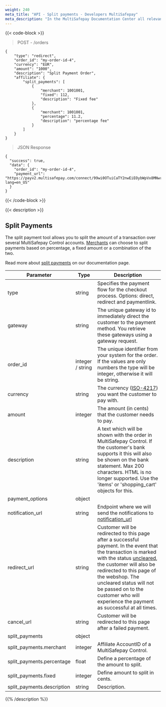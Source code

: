 ```yaml
---
weight: 240
meta_title: "API - Split payments - Developers MultiSafepay"
meta_description: "In the MultiSafepay Documentation Center all relevant information regarding our Plugins and API. As well as Support pages for Payment Method, Tools and General Questions. You can also find the contact details of our Support Team and Integration Team."
---
```

{{< code-block >}}

> POST - /orders

```shell
{
    "type": "redirect",
    "order_id": "my-order-id-4",
    "currency": "EUR",
    "amount": "1000",
    "description": "Split Payment Order",
    "affiliate": {
        "split_payments": [
            {
                "merchant": 1001001,
                "fixed": 112,
                "description": "Fixed fee"
            },
            {
                "merchant": 1001001,
                "percentage": 11.2,
                "description": "percentage fee"
            }
        ]
    }
}
```

> JSON Response

```shell
{
  "success": true,
  "data": {
    "order_id": "my-order-id-4",
    "payment_url": "https://payv2.multisafepay.com/connect/99wi0OTuiCaTY2nwEiEOybWpVx8MNwrJ75c/?lang=en_US"
  }
}
```
{{< /code-block >}}

{{< description >}}
## Split Payments
The split payment tool allows you to split the amount of a transaction over several MultiSafepay Control accounts. [Merchants](/faq/getting-started/glossary/#merchant) can choose to split payments based on percentage, a fixed amount or a combination of the two.

Read more about [split payments](/tools/split-payments/) on our documentation page.

| Parameter                             | Type      | Description                                                                      |
|---------------------------------------|-----------|----------------------------------------------------------------------------------|
| type                                  | string    | Specifies the payment flow for the checkout process. Options: direct, redirect and paymentlink.                             |
| gateway                               | string    | The unique gateway id to immediately direct the customer to the payment method. You retrieve these gateways using a gateway request.     |
| order_id                              | integer / string    | The unique identifier from your system for the order. If the values are only numbers the type will be integer, otherwise it will be string.                             |
| currency                              | string    | The currency ([ISO-4217](https://www.iso.org/iso-4217-currency-codes.html)) you want the customer to pay with.                |
| amount                                | integer   | The amount (in cents) that the customer needs to pay.                             |
| description                           | string    | A text which will be shown with the order in MultiSafepay Control. If the customer's bank supports it this will also be shown on the bank statement. Max 200 characters. HTML is no longer supported. Use the 'items' or 'shopping_cart' objects for this.        |
| payment_options                       | object    |                                                                                  |
| notification_url                      | string    | Endpoint where we will send the notifications to [notification_url](/faq/api/how-does-the-notification-url-work/)                 |
| redirect_url                          | string    | Customer will be redirected to this page after a successful payment. In the event that the transaction is marked with the status [uncleared](/faq/getting-started/glossary/#uncleared), the customer will also be redirected to this page of the webshop. The uncleared status will not be passed on to the customer who will experience the payment as successful at all times.              |
| cancel_url                            | string    | Customer will be redirected to this page after a failed payment.                  | 
| split_payments                        | object    |                                                                                  |
| split_payments.merchant               | integer   | Affiliate AccountID of a MultiSafepay Control.                                                          |
| split_payments.percentage             | float     | Define a percentage of the amount to split.                                       |
| split_payments.fixed                  | integer   | Define amount to split in cents.                                                  |
| split_payments.description            | string    | Description.                                                                      |

{{% /description %}}
